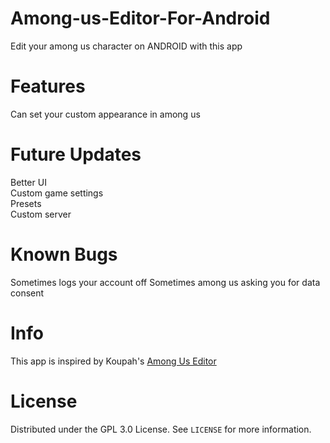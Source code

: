 # Among-us-Editor-For-Android
Edit your among us character on ANDROID with this app
# Features
Can set your custom appearance in among us
# Future Updates
Better UI<br>
Custom game settings<br>
Presets<br>
Custom server
# Known Bugs
 Sometimes logs your account off
 Sometimes among us asking you for data consent

# Info
This app is inspired by Koupah's [Among Us Editor](https://github.com/Koupah/Among-Us-Editor)
# License
Distributed under the GPL 3.0 License. See `LICENSE` for more information.  
